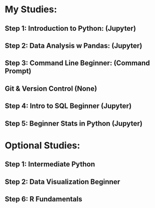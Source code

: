 # My Studies:
## Step 1: Introduction to Python: (Jupyter)
## Step 2: Data Analysis w Pandas: (Jupyter)
## Step 3: Command Line Beginner: (Command Prompt)   
##         Git & Version Control (None)
## Step 4: Intro to SQL Beginner (Jupyter)
## Step 5: Beginner Stats in Python (Jupyter)
#
# Optional Studies:
## Step 1: Intermediate Python
## Step 2: Data Visualization Beginner
## Step 6: R Fundamentals
